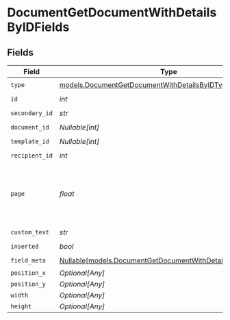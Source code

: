 # DocumentGetDocumentWithDetailsByIDFields


## Fields

| Field                                                                                                                    | Type                                                                                                                     | Required                                                                                                                 | Description                                                                                                              |
| ------------------------------------------------------------------------------------------------------------------------ | ------------------------------------------------------------------------------------------------------------------------ | ------------------------------------------------------------------------------------------------------------------------ | ------------------------------------------------------------------------------------------------------------------------ |
| `type`                                                                                                                   | [models.DocumentGetDocumentWithDetailsByIDType](../models/documentgetdocumentwithdetailsbyidtype.md)                     | :heavy_check_mark:                                                                                                       | N/A                                                                                                                      |
| `id`                                                                                                                     | *int*                                                                                                                    | :heavy_check_mark:                                                                                                       | N/A                                                                                                                      |
| `secondary_id`                                                                                                           | *str*                                                                                                                    | :heavy_check_mark:                                                                                                       | N/A                                                                                                                      |
| `document_id`                                                                                                            | *Nullable[int]*                                                                                                          | :heavy_check_mark:                                                                                                       | N/A                                                                                                                      |
| `template_id`                                                                                                            | *Nullable[int]*                                                                                                          | :heavy_check_mark:                                                                                                       | N/A                                                                                                                      |
| `recipient_id`                                                                                                           | *int*                                                                                                                    | :heavy_check_mark:                                                                                                       | N/A                                                                                                                      |
| `page`                                                                                                                   | *float*                                                                                                                  | :heavy_check_mark:                                                                                                       | The page number of the field on the document. Starts from 1.                                                             |
| `custom_text`                                                                                                            | *str*                                                                                                                    | :heavy_check_mark:                                                                                                       | N/A                                                                                                                      |
| `inserted`                                                                                                               | *bool*                                                                                                                   | :heavy_check_mark:                                                                                                       | N/A                                                                                                                      |
| `field_meta`                                                                                                             | [Nullable[models.DocumentGetDocumentWithDetailsByIDFieldMeta]](../models/documentgetdocumentwithdetailsbyidfieldmeta.md) | :heavy_check_mark:                                                                                                       | N/A                                                                                                                      |
| `position_x`                                                                                                             | *Optional[Any]*                                                                                                          | :heavy_minus_sign:                                                                                                       | N/A                                                                                                                      |
| `position_y`                                                                                                             | *Optional[Any]*                                                                                                          | :heavy_minus_sign:                                                                                                       | N/A                                                                                                                      |
| `width`                                                                                                                  | *Optional[Any]*                                                                                                          | :heavy_minus_sign:                                                                                                       | N/A                                                                                                                      |
| `height`                                                                                                                 | *Optional[Any]*                                                                                                          | :heavy_minus_sign:                                                                                                       | N/A                                                                                                                      |